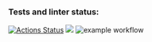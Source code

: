 ### Tests and linter status:
[![Actions Status](https://github.com/AleksandrBicov/java-project-71/actions/workflows/hexlet-check.yml/badge.svg)](https://github.com/AleksandrBicov/java-project-71/actions)
<a href="https://codeclimate.com/github/AleksandrBicov/java-project-71/maintainability"><img src="https://api.codeclimate.com/v1/badges/5c3977ab6603e11f0a5e/maintainability" /></a>
![example workflow](https://github.com/AleksandrBicov/java-project-71/actions/workflows/main.yml/badge.svg)
